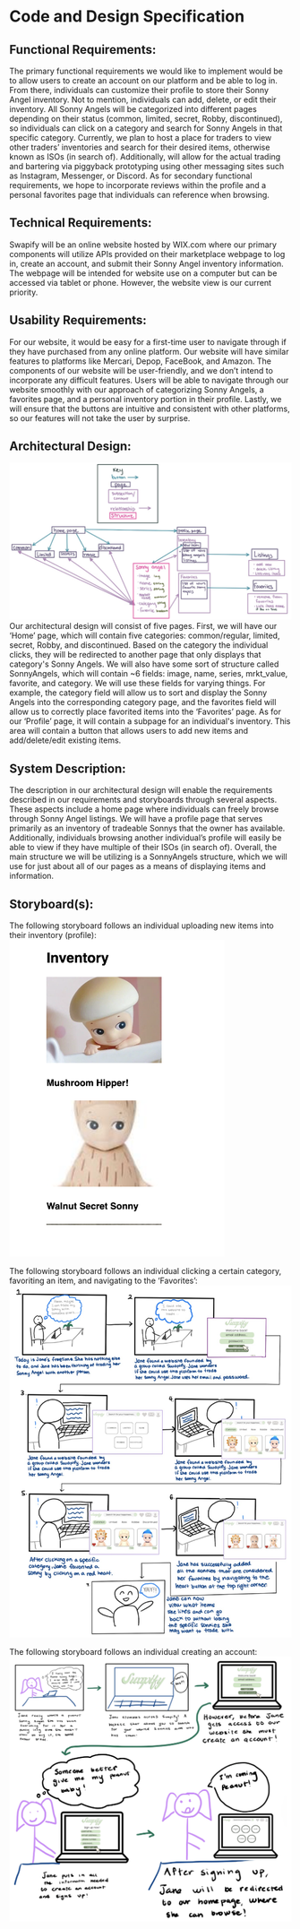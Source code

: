 # Code and Design Specification
## Functional Requirements:
The primary functional requirements we would like to implement would be to allow users to create an account on our platform and be able to log in. From there, individuals can customize their profile to store their Sonny Angel inventory. Not to mention, individuals can add, delete, or edit their inventory. All Sonny Angels will be categorized into different pages depending on their status (common, limited, secret, Robby, discontinued), so individuals can click on a category and search for Sonny Angels in that specific category. Currently, we plan to host a place for traders to view other traders’ inventories and search for their desired items, otherwise known as ISOs (in search of). Additionally, will allow for the actual trading and bartering via piggyback prototyping using other messaging sites such as Instagram, Messenger, or Discord. As for secondary functional requirements, we hope to incorporate reviews within the profile and a personal favorites page that individuals can reference when browsing.

## Technical Requirements:
Swapify will be an online website hosted by WIX.com where our primary components will utilize APIs provided on their marketplace webpage to log in, create an account, and submit their Sonny Angel inventory information. The webpage will be intended for website use on a computer but can be accessed via tablet or phone. However, the website view is our current priority.

## Usability Requirements:
For our website, it would be easy for a first-time user to navigate through if they have purchased from any online platform. Our website will have similar features to platforms like Mercari, Depop, FaceBook, and Amazon. The components of our website will be user-friendly, and we don’t intend to incorporate any difficult features. Users will be able to navigate through our website smoothly with our approach of categorizing Sonny Angels, a favorites page, and a personal inventory portion in their profile. Lastly, we will ensure that the buttons are intuitive and consistent with other platforms, so our features will not take the user by surprise.

## Architectural Design:
![High-level structure of SonnySwaps.](architectural_design.png)
Our architectural design will consist of five pages. First, we will have our ‘Home’ page, which will contain five categories: common/regular, limited, secret, Robby, and discontinued. Based on the category the individual clicks, they will be redirected to another page that only displays that category's Sonny Angels. We will also have some sort of structure called SonnyAngels, which will contain ~6 fields: image, name, series, mrkt_value, favorite, and category. We will use these fields for varying things. For example, the category field will allow us to sort and display the Sonny Angels into the corresponding category page, and the favorites field will allow us to correctly place favorited items into the ‘Favorites’ page. As for our ‘Profile’ page, it will contain a subpage for an individual's inventory. This area will contain a button that allows users to add new items and add/delete/edit existing items.

## System Description:
The description in our architectural design will enable the requirements described in our requirements and storyboards through several aspects. These aspects include a home page where individuals can freely browse through Sonny Angel listings. We will have a profile page that serves primarily as an inventory of tradeable Sonnys that the owner has available. Additionally, individuals browsing another individual’s profile will easily be able to view if they have multiple of their ISOs (in search of). Overall, the main structure we will be utilizing is a SonnyAngels structure, which we will use for just about all of our pages as a means of displaying items and information.

## Storyboard(s):
The following storyboard follows an individual uploading new items into their inventory (profile):
![Individual is uploading a new item into their inventory.](inventory.png)

The following storyboard follows an individual clicking a certain category, favoriting an item, and navigating to the ‘Favorites’:
![Individual is favoriting an item and navigating to the 'Favorites' tab.](favs_storyboard.png)

The following storyboard follows an individual creating an account:
![Individual is creating an account.](login_storyboard.png)